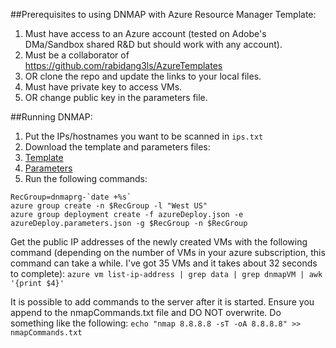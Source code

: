 ##Prerequisites to using DNMAP with Azure Resource Manager Template:
1. Must have access to an Azure account (tested on Adobe's DMa/Sandbox shared R&D but should work with any account).
1. Must be a collaborator of https://github.com/rabidang3ls/AzureTemplates
  1. OR clone the repo and update the links to your local files.
1. Must have private key to access VMs.
  1. OR change public key in the parameters file.

##Running DNMAP:
1. Put the IPs/hostnames you want to be scanned in `ips.txt`
1. Download the template and parameters files:
  1. [Template](https://github.com/rabidang3ls/AzureTemplates/blob/master/ubuntuDnmap/azuredeploy.json)
  1. [Parameters](https://github.com/rabidang3ls/AzureTemplates/blob/master/ubuntuDnmap/azuredeploy.parameters.json)
1. Run the following commands:
```
RecGroup=dnmaprg-`date +%s`
azure group create -n $RecGroup -l "West US"
azure group deployment create -f azureDeploy.json -e azureDeploy.parameters.json -g $RecGroup -n $RecGroup
```

Get the public IP addresses of the newly created VMs with the following command (depending on the number of VMs in your azure subscription, this command can take a while. I've got 35 VMs and it takes about 32 seconds to complete):
`azure vm list-ip-address | grep data | grep dnmapVM | awk '{print $4}'`

It is possible to add commands to the server after it is started. Ensure you append to the nmapCommands.txt file and DO NOT overwrite. Do something like the following:
`echo "nmap 8.8.8.8 -sT -oA 8.8.8.8" >> nmapCommands.txt`
